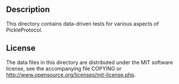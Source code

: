 Description
------------

This directory contains data-driven tests for various aspects of PickleProtocol.

License
--------

The data files in this directory are distributed under the MIT software
license, see the accompanying file COPYING or
http://www.opensource.org/licenses/mit-license.php.

